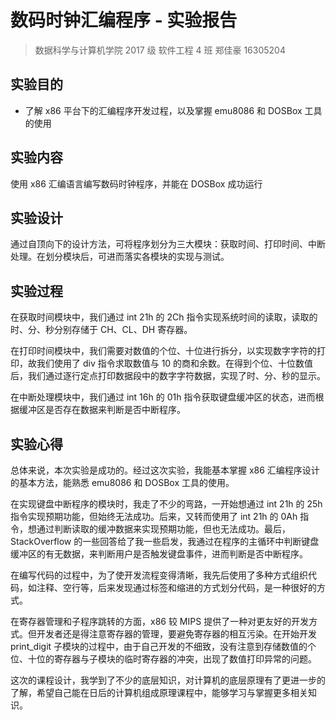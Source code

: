 # 数码时钟汇编程序 - 实验报告

> 数据科学与计算机学院 2017 级 软件工程 4 班 郑佳豪 16305204

## 实验目的

- 了解 x86 平台下的汇编程序开发过程，以及掌握 emu8086 和 DOSBox 工具的使用

## 实验内容

使用 x86 汇编语言编写数码时钟程序，并能在 DOSBox 成功运行

## 实验设计

通过自顶向下的设计方法，可将程序划分为三大模块：获取时间、打印时间、中断处理。在划分模块后，可进而落实各模块的实现与测试。

## 实验过程

在获取时间模块中，我们通过 int 21h 的 2Ch 指令实现系统时间的读取，读取的时、分、秒分别存储于 CH、CL、DH 寄存器。

在打印时间模块中，我们需要对数值的个位、十位进行拆分，以实现数字字符的打印，故我们使用了 div 指令求取数值与 10 的商和余数。在得到个位、十位数值后，我们通过逐行定点打印数据段中的数字字符数据，实现了时、分、秒的显示。

在中断处理模块中，我们通过 int 16h 的 01h 指令获取键盘缓冲区的状态，进而根据缓冲区是否存在数据来判断是否中断程序。

## 实验心得

总体来说，本次实验是成功的。经过这次实验，我能基本掌握 x86 汇编程序设计的基本方法，能熟悉 emu8086 和 DOSBox 工具的使用。

在实现键盘中断程序的模块时，我走了不少的弯路，一开始想通过 int 21h 的 25h 指令实现预期功能，但始终无法成功。后来，又转而使用了 int 21h 的 0Ah 指令，想通过判断读取的缓冲数据来实现预期功能，但也无法成功。最后，StackOverflow 的一些回答给了我一些启发，我通过在程序的主循环中判断键盘缓冲区的有无数据，来判断用户是否触发键盘事件，进而判断是否中断程序。

在编写代码的过程中，为了使开发流程变得清晰，我先后使用了多种方式组织代码，如注释、空行等，后来发现通过标签和缩进的方式划分代码，是一种很好的方式。

在寄存器管理和子程序跳转的方面，x86 较 MIPS 提供了一种对更友好的开发方式。但开发者还是得注意寄存器的管理，要避免寄存器的相互污染。在开始开发 print_digit 子模块的过程中，由于自己开发的不细致，没有注意到存储数值的个位、十位的寄存器与子模块的临时寄存器的冲突，出现了数值打印异常的问题。

这次的课程设计，我学到了不少的底层知识，对计算机的底层原理有了更进一步的了解，希望自己能在日后的计算机组成原理课程中，能够学习与掌握更多相关知识。
